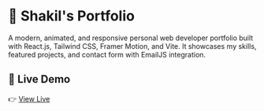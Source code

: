 # 🚀 Shakil's Portfolio

A modern, animated, and responsive personal web developer portfolio built with React.js, Tailwind CSS, Framer Motion, and Vite. It showcases my skills, featured projects, and contact form with EmailJS integration.

## 📸 Live Demo

👉 [View Live](https://shakil-sarkar-portfolio.vercel.app/)